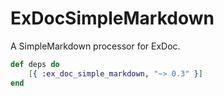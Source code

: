# ExDocSimpleMarkdown
A SimpleMarkdown processor for ExDoc.

```elixir
def deps do
    [{ :ex_doc_simple_markdown, "~> 0.3" }]
end
```
